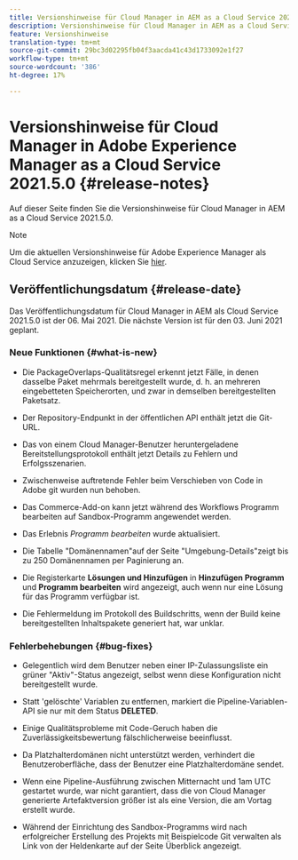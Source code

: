 ```yaml
---
title: Versionshinweise für Cloud Manager in AEM as a Cloud Service 2021.5.0
description: Versionshinweise für Cloud Manager in AEM as a Cloud Service 2021.5.0
feature: Versionshinweise
translation-type: tm+mt
source-git-commit: 29bc3d02295fb04f3aacda41c43d1733092e1f27
workflow-type: tm+mt
source-wordcount: '386'
ht-degree: 17%

---
```



# Versionshinweise für Cloud Manager in Adobe Experience Manager as a Cloud Service 2021.5.0 {#release-notes}

Auf dieser Seite finden Sie die Versionshinweise für Cloud Manager in AEM as a Cloud Service 2021.5.0.

>[!NOTE]
>Um die aktuellen Versionshinweise für Adobe Experience Manager als Cloud Service anzuzeigen, klicken Sie [hier](https://experienceleague.adobe.com/docs/experience-manager-cloud-service/release-notes/release-notes/release-notes-current.html?lang=de).

## Veröffentlichungsdatum {#release-date}

Das Veröffentlichungsdatum für Cloud Manager in AEM als Cloud Service 2021.5.0 ist der 06. Mai 2021.
Die nächste Version ist für den 03. Juni 2021 geplant.

### Neue Funktionen {#what-is-new}

* Die PackageOverlaps-Qualitätsregel erkennt jetzt Fälle, in denen dasselbe Paket mehrmals bereitgestellt wurde, d. h. an mehreren eingebetteten Speicherorten, und zwar in demselben bereitgestellten Paketsatz.

* Der Repository-Endpunkt in der öffentlichen API enthält jetzt die Git-URL.

* Das von einem Cloud Manager-Benutzer heruntergeladene Bereitstellungsprotokoll enthält jetzt Details zu Fehlern und Erfolgsszenarien.

* Zwischenweise auftretende Fehler beim Verschieben von Code in Adobe git wurden nun behoben.

* Das Commerce-Add-on kann jetzt während des Workflows Programm bearbeiten auf Sandbox-Programm angewendet werden.

* Das Erlebnis *Programm bearbeiten* wurde aktualisiert.

* Die Tabelle &quot;Domänennamen&quot;auf der Seite &quot;Umgebung-Details&quot;zeigt bis zu 250 Domänennamen per Paginierung an.

* Die Registerkarte **Lösungen und Hinzufügen** in **Hinzufügen Programm** und **Programm bearbeiten** wird angezeigt, auch wenn nur eine Lösung für das Programm verfügbar ist.

* Die Fehlermeldung im Protokoll des Buildschritts, wenn der Build keine bereitgestellten Inhaltspakete generiert hat, war unklar.

### Fehlerbehebungen {#bug-fixes}

* Gelegentlich wird dem Benutzer neben einer IP-Zulassungsliste ein grüner &quot;Aktiv&quot;-Status angezeigt, selbst wenn diese Konfiguration nicht bereitgestellt wurde.

* Statt &#39;gelöschte&#39; Variablen zu entfernen, markiert die Pipeline-Variablen-API sie nur mit dem Status **DELETED**.

* Einige Qualitätsprobleme mit Code-Geruch haben die Zuverlässigkeitsbewertung fälschlicherweise beeinflusst.

* Da Platzhalterdomänen nicht unterstützt werden, verhindert die Benutzeroberfläche, dass der Benutzer eine Platzhalterdomäne sendet.

* Wenn eine Pipeline-Ausführung zwischen Mitternacht und 1am UTC gestartet wurde, war nicht garantiert, dass die von Cloud Manager generierte Artefaktversion größer ist als eine Version, die am Vortag erstellt wurde.

* Während der Einrichtung des Sandbox-Programms wird nach erfolgreicher Erstellung des Projekts mit Beispielcode Git verwalten als Link von der Heldenkarte auf der Seite Überblick angezeigt.